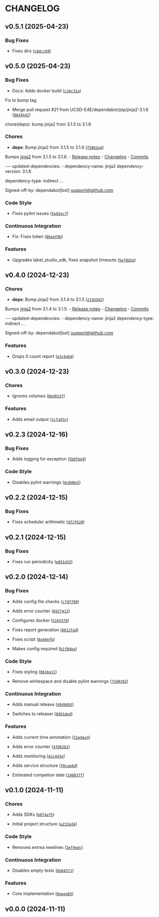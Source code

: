 # CHANGELOG


## v0.5.1 (2025-04-23)

### Bug Fixes

- Fixes dirs
  ([`c8dcc69`](https://github.com/UCSD-E4E/label-studio-slack-reporter/commit/c8dcc69f556f9d7625e1857843298ff025e27d10))


## v0.5.0 (2025-04-23)

### Bug Fixes

- Docs: Adds docker build
  ([`c34c31a`](https://github.com/UCSD-E4E/label-studio-slack-reporter/commit/c34c31a2587d06f4bc9750844eb1bac6061be6fb))

Fix to bump tag

- Merge pull request #21 from UCSD-E4E/dependabot/pip/jinja2-3.1.6
  ([`8849442`](https://github.com/UCSD-E4E/label-studio-slack-reporter/commit/8849442656d04f96ddfce68408af478d98052f62))

chore(deps): bump jinja2 from 3.1.5 to 3.1.6

### Chores

- **deps**: Bump jinja2 from 3.1.5 to 3.1.6
  ([`f5862e4`](https://github.com/UCSD-E4E/label-studio-slack-reporter/commit/f5862e462b8680a24622906fb3f7face04b58568))

Bumps [jinja2](https://github.com/pallets/jinja) from 3.1.5 to 3.1.6. - [Release
  notes](https://github.com/pallets/jinja/releases) -
  [Changelog](https://github.com/pallets/jinja/blob/main/CHANGES.rst) -
  [Commits](https://github.com/pallets/jinja/compare/3.1.5...3.1.6)

--- updated-dependencies: - dependency-name: jinja2 dependency-version: 3.1.6

dependency-type: indirect ...

Signed-off-by: dependabot[bot] <support@github.com>

### Code Style

- Fixes pylint issues
  ([`5e02ec7`](https://github.com/UCSD-E4E/label-studio-slack-reporter/commit/5e02ec75d4468c9a497761b20ec1b64bba6a1b9d))

### Continuous Integration

- Fix: Fixes token
  ([`86eef9b`](https://github.com/UCSD-E4E/label-studio-slack-reporter/commit/86eef9bdfabcbbf027639084113981652b21f870))

### Features

- Upgrades label_studio_sdk, fixes snapshot timeouts
  ([`5e7dd2e`](https://github.com/UCSD-E4E/label-studio-slack-reporter/commit/5e7dd2ef055e220d799da49adcef29b788f95b40))


## v0.4.0 (2024-12-23)

### Chores

- **deps**: Bump jinja2 from 3.1.4 to 3.1.5
  ([`2193502`](https://github.com/UCSD-E4E/label-studio-slack-reporter/commit/2193502fa7b6dc59e436634ba54254d0e7ba5543))

Bumps [jinja2](https://github.com/pallets/jinja) from 3.1.4 to 3.1.5. - [Release
  notes](https://github.com/pallets/jinja/releases) -
  [Changelog](https://github.com/pallets/jinja/blob/main/CHANGES.rst) -
  [Commits](https://github.com/pallets/jinja/compare/3.1.4...3.1.5)

--- updated-dependencies: - dependency-name: jinja2 dependency-type: indirect ...

Signed-off-by: dependabot[bot] <support@github.com>

### Features

- Drops 0 count report
  ([`e2c0a64`](https://github.com/UCSD-E4E/label-studio-slack-reporter/commit/e2c0a64961b84a94feb57fba30b96eaeeeb1cd6e))


## v0.3.0 (2024-12-23)

### Chores

- Ignores volumes
  ([`06d015f`](https://github.com/UCSD-E4E/label-studio-slack-reporter/commit/06d015f6f95372b1ec502f3cf576942f0d07df5a))

### Features

- Adds email output
  ([`1cfa93c`](https://github.com/UCSD-E4E/label-studio-slack-reporter/commit/1cfa93c706dcc56062cef805b48be58b4633ce52))


## v0.2.3 (2024-12-16)

### Bug Fixes

- Adds logging for exception
  ([`5b0fbe9`](https://github.com/UCSD-E4E/label-studio-slack-reporter/commit/5b0fbe9a465ddf9f9973d4dca46d4dc84250b257))

### Code Style

- Disables pylint warnings
  ([`4c0d8e5`](https://github.com/UCSD-E4E/label-studio-slack-reporter/commit/4c0d8e544614feff172269fd18dc3a99fe7790e5))


## v0.2.2 (2024-12-15)

### Bug Fixes

- Fixes scheduler arithmetic
  ([`df2f620`](https://github.com/UCSD-E4E/label-studio-slack-reporter/commit/df2f62085c2b2480097ec2eaf61ccfffdadf03e0))


## v0.2.1 (2024-12-15)

### Bug Fixes

- Fixes run periodicity
  ([`a051d32`](https://github.com/UCSD-E4E/label-studio-slack-reporter/commit/a051d32c1010816bc7449cbad804c18a0887fd94))


## v0.2.0 (2024-12-14)

### Bug Fixes

- Adds config file checks
  ([`c74ff90`](https://github.com/UCSD-E4E/label-studio-slack-reporter/commit/c74ff9058ca10046442f86092b7b9e0b8c40ec0e))

- Adds error counter
  ([`6927413`](https://github.com/UCSD-E4E/label-studio-slack-reporter/commit/6927413fda9a563ff8adc103c4a8cbc1a544e0be))

- Configures docker
  ([`5245378`](https://github.com/UCSD-E4E/label-studio-slack-reporter/commit/52453785ea96216eb1ef6f24a6e0d507df5b757b))

- Fixes report generation
  ([`6012fa9`](https://github.com/UCSD-E4E/label-studio-slack-reporter/commit/6012fa9033a516b8438a24e20534c6529bcbf508))

- Fixes script
  ([`0a48efb`](https://github.com/UCSD-E4E/label-studio-slack-reporter/commit/0a48efb433e5f79fa7d49d42586f82f49f574241))

- Makes config required
  ([`b1f0dea`](https://github.com/UCSD-E4E/label-studio-slack-reporter/commit/b1f0dea3580e188e8db868d350697b6ba008bd28))

### Code Style

- Fixes styling
  ([`0618a11`](https://github.com/UCSD-E4E/label-studio-slack-reporter/commit/0618a119b6369e5ada92ea88d374e2d9ce1a8b62))

- Remove whitespace and disable pylint warnings
  ([`73d0392`](https://github.com/UCSD-E4E/label-studio-slack-reporter/commit/73d0392665d8add56a3a5d34f058bd81075dbbca))

### Continuous Integration

- Adds manual release
  ([`49d98b5`](https://github.com/UCSD-E4E/label-studio-slack-reporter/commit/49d98b5c0bea3961081a6cf5c549c8e9af50c5fc))

- Switches to releaser
  ([`8981ded`](https://github.com/UCSD-E4E/label-studio-slack-reporter/commit/8981ded6ce4db801cce56fd52c0e4121867ab864))

### Features

- Adds current time annotation
  ([`31edea3`](https://github.com/UCSD-E4E/label-studio-slack-reporter/commit/31edea309bb09bac4bd36356edb9aa8ff7854604))

- Adds error counter
  ([`43962b2`](https://github.com/UCSD-E4E/label-studio-slack-reporter/commit/43962b263e9dfda5843dfb13b0f8a1500fda176b))

- Adds monitoring
  ([`41c4d3e`](https://github.com/UCSD-E4E/label-studio-slack-reporter/commit/41c4d3ea63e19a1b3b2d20f84d8d6f2eca3fc024))

- Adds service structure
  ([`f0cae6d`](https://github.com/UCSD-E4E/label-studio-slack-reporter/commit/f0cae6d419556c44f6ca353bdfee6ee13a7c4c1b))

- Estimated competion date
  ([`198837f`](https://github.com/UCSD-E4E/label-studio-slack-reporter/commit/198837fddf703d7acdc3b832b878bc658561c311))


## v0.1.0 (2024-11-11)

### Chores

- Adds SDKs
  ([`b874af5`](https://github.com/UCSD-E4E/label-studio-slack-reporter/commit/b874af5a483a909505f9bc9d652a2fa4b67f61cb))

- Initial project structure
  ([`a232ed4`](https://github.com/UCSD-E4E/label-studio-slack-reporter/commit/a232ed497c97a919a5a2ffa1ec8388093d45c02b))

### Code Style

- Removes extrea newlines
  ([`3ef9edc`](https://github.com/UCSD-E4E/label-studio-slack-reporter/commit/3ef9edc5ece2eb0d49cb5d6d4dda178ba080aae9))

### Continuous Integration

- Disables empty tests
  ([`6b04571`](https://github.com/UCSD-E4E/label-studio-slack-reporter/commit/6b04571c980cbb75b1fabe6fd6641f61a78b200b))

### Features

- Core implementation
  ([`0eeea65`](https://github.com/UCSD-E4E/label-studio-slack-reporter/commit/0eeea654d73aaaf459b1baeaab0c2dd5a7acaf60))


## v0.0.0 (2024-11-11)
